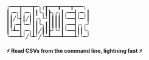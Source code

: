 <pre>
╭━━━┳━━━┳━╮╭┳━━━┳━━━┳━━━╮
┃╭━╮┃╭━╮┃┃╰╮┃┣╮╭╮┃╭━━┫╭━╮┃
┃┃╱╰┫┃╱┃┃╭╮╰╯┃┃┃┃┃╰━━┫╰━╯┃
┃┃╭━┫╰━╯┃┃╰╮┃┃┃┃┃┃╭━━┫╭╮╭╯
┃╰┻━┃╭━╮┃┃╱┃┃┣╯╰╯┃╰━━┫┃┃╰╮
╰━━━┻╯╱╰┻╯╱╰━┻━━━┻━━━┻╯╰━╯
</pre>
#### :zap: Read CSVs from the command line, lightning fast :zap:
